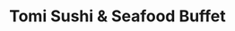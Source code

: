 ---
layout: place
title: "Tomi Sushi & Seafood Buffet"
permalink: /california/san-jose/tomi-sushi-seafood-buffet.html
stateAbbr: CA
stateName: California
cityName: San Jose
seo:
  name: "Tomi Sushi & Seafood Buffet"
  type: Restaurant
  links: https://www.tomibuffet.com/
description: "Tomi Sushi & Seafood Buffet serves delicious sushi in San Jose, California. Try fresh Japanese dishes for a great dining experience. "
place_id: ChIJvyjeVaEyjoAR_jC7VpXs0Fo
photos:
  - name: >-
      places/ChIJvyjeVaEyjoAR_jC7VpXs0Fo/photos/AeeoHcLg5kzTbNkfU0yTEzO94DyxWOoZkYOdsVjkIfukkRJceypuWc856a8PCEFQ7LjOg0VM38J4ipKdJYbys9q3VgwE6gFUwQrgHEB6oeWHwG7U7HsQ0G2riFcQqzlRFkPjDxvuU7asodDNojN-0xFUPyU9Euo8NluU8yTDvGqdZaCgT98kyY6PzPbdeb4jKibsPcifQBRecxJp1VggovM04DoxmYWx3tpcpOST5aFGRDVszhCkCm1dQ8AH2rN9rNx-srDZxYa9db-nx5XkaGz49d2Z-gDj9SrKSON03oQjnCANag
    widthPx: 4032
    heightPx: 3024
    authorAttributions:
      - displayName: Tomi Sushi & Seafood Buffet
        uri: https://maps.google.com/maps/contrib/116697011596916830808
        photoUri: >-
          https://lh3.googleusercontent.com/a-/ALV-UjWcDDmv4vdIUqcd6P_ZosXcqI0muVc1AqPPoKGE19YRFyaO5mDL=s100-p-k-no-mo
    flagContentUri: >-
      https://www.google.com/local/imagery/report/?cb_client=maps_api_places.places_api&image_key=!1e10!2sAF1QipMX--Nc2dvzDrwMh7WJfWjKw8VgVL8M9cJu6PHQ&hl=en-US
    googleMapsUri: >-
      https://www.google.com/maps/place//data=!3m4!1e2!3m2!1sAF1QipMX--Nc2dvzDrwMh7WJfWjKw8VgVL8M9cJu6PHQ!2e10!4m2!3m1!1s0x808e32a155de28bf:0x5ad0ec9556bb30fe
  - name: >-
      places/ChIJvyjeVaEyjoAR_jC7VpXs0Fo/photos/AeeoHcIFFISaxazPUETy7zUxrchayRtR93201udmtyKFNtN6N_1VfauYw6uqi-ffcXMuvQiALOeclEoW2NUDUmvHplGJeY2JMIDthLQe5_P6XkMXZfyzo8syvyKBhlxTXocE9PfDNAhR550ZBFNo9tBWUrEXB8f3O19NWvJlA0rz7g85s9ncdiB6zaUN6ofAKh3heb8dN1f-YQTtEhsv2Ix9vcwvdME_YF-GKpxpLh1LHppPADH4xDpd8Lyz3QUwTEJpifR6srzLXWsPXDCaUoUhI9tkRQjVswpeWVU_jGeu2O4Uyg
    widthPx: 4240
    heightPx: 2384
    authorAttributions:
      - displayName: Tomi Sushi & Seafood Buffet
        uri: https://maps.google.com/maps/contrib/116697011596916830808
        photoUri: >-
          https://lh3.googleusercontent.com/a-/ALV-UjWcDDmv4vdIUqcd6P_ZosXcqI0muVc1AqPPoKGE19YRFyaO5mDL=s100-p-k-no-mo
    flagContentUri: >-
      https://www.google.com/local/imagery/report/?cb_client=maps_api_places.places_api&image_key=!1e10!2sAF1QipOGjLOVYZXHOPx0DLkrGdaXWiL_UT-cwVRCDUMA&hl=en-US
    googleMapsUri: >-
      https://www.google.com/maps/place//data=!3m4!1e2!3m2!1sAF1QipOGjLOVYZXHOPx0DLkrGdaXWiL_UT-cwVRCDUMA!2e10!4m2!3m1!1s0x808e32a155de28bf:0x5ad0ec9556bb30fe
  - name: >-
      places/ChIJvyjeVaEyjoAR_jC7VpXs0Fo/photos/AeeoHcKpZCglxJHinj68j9a_Umeh5ZdWugixEGfd9I8Q_kSICEcyR_-nsv31PipOzTGmVt_a18FOcUJsdQIYKiqKcAMxGArmvh5eq3_gCzYBVvc4G2QWzWPUDM-Rl7PspH1In50nh9SBRBQQlPfKoeLt7Lx6m3d_uBxnoBm8XCN30TDOQKpwA4f6viIkFef0F33W69ftPDcZHTzvb4UeQuBnfnsAVF5T7GWQzCiBvl-89gXj6SO9_H4zVcDkAjXvqlLcTDIMbXhEqnBGmHiYHqzAWpHP_blJ2cl43Brd9l2pem6OhRWQsYgvJ62x_zFvH2fjiePxjsWQ7SArMqUCXnYIK8iHQLVVktn57jvShwfcoFboQjBVncLwBQdJnGaauJ0q3hAbsURKxxJzobHqZSQb7UCQuR5DwsjF3iaBRWh4UEU
    widthPx: 4000
    heightPx: 3008
    authorAttributions:
      - displayName: Richard Lee
        uri: https://maps.google.com/maps/contrib/118390006006878950254
        photoUri: >-
          https://lh3.googleusercontent.com/a-/ALV-UjVkgsVZsCH3ZrGkYj6YGpbx_92n64vM20REED2juggBrhgz8eLBuA=s100-p-k-no-mo
    flagContentUri: >-
      https://www.google.com/local/imagery/report/?cb_client=maps_api_places.places_api&image_key=!1e10!2sCIHM0ogKEICAgICdo4jOUg&hl=en-US
    googleMapsUri: >-
      https://www.google.com/maps/place//data=!3m4!1e2!3m2!1sCIHM0ogKEICAgICdo4jOUg!2e10!4m2!3m1!1s0x808e32a155de28bf:0x5ad0ec9556bb30fe
  - name: >-
      places/ChIJvyjeVaEyjoAR_jC7VpXs0Fo/photos/AeeoHcIsdGFizaniwtoVZLECY0THtX4VPSbCds_kMCxPqeS6yY0SN8FDat5LiBfb-udhi7W-PIDroK8PIFG1jf0iMurXvtd2xe5yqGuzKb_HVa1BCT2DuLMq-kNObiAQx1R9JZRI6TLU-vqGCtiwa_2681-SmHvuPhbOwVe5ZgnxV3F8zz1Xy9zBNUa4FXxf6FtJGUSWugiTotnYTstQQ_CfVwjTJc95NEeuP3x7h4PmrvFtlL3JZF-EbSm3DpDvjqCTIU8jVZ6NtnWazwucytndGiUGQrRvNRaaQnelk_NajlbNAy2yuvUPVaiw3_Eew18vxug3iJlEOZMor41b3eRVi_1kzt4-MRmW-nAyawM1QrJCxuvgXsIk-VUt503p9rhtc2bp88JHIQxI2sQxDFw3K2TxPbIqzYzPqvHaHhFLyvtddjXHP9TGxAALNh-VlSXQ
    widthPx: 4032
    heightPx: 3024
    authorAttributions:
      - displayName: Allen Yu
        uri: https://maps.google.com/maps/contrib/100665853465759880921
        photoUri: >-
          https://lh3.googleusercontent.com/a/ACg8ocL7C_tmlzgxEkok8ZGNQ1WNbLNKV2TwWFLAQ5L2ruA8oWS5yQ=s100-p-k-no-mo
    flagContentUri: >-
      https://www.google.com/local/imagery/report/?cb_client=maps_api_places.places_api&image_key=!1e10!2sCIABIhAGbzaqWS8rpWf-At0ABBg8&hl=en-US
    googleMapsUri: >-
      https://www.google.com/maps/place//data=!3m4!1e2!3m2!1sCIABIhAGbzaqWS8rpWf-At0ABBg8!2e10!4m2!3m1!1s0x808e32a155de28bf:0x5ad0ec9556bb30fe
  - name: >-
      places/ChIJvyjeVaEyjoAR_jC7VpXs0Fo/photos/AeeoHcItvbq3VMRlOOB85vzeMtZFRreO9dRdPwtMqhLiLYVPfRvEg6XR9dzCX9A0JvD7rbj2FUNXFol_ACg4PisUNnB97X-bo2-UW7J2jo-KRciKvbc7Ft_IbeiZ5ELYw5KLm-aq4r1Y_DyBQ8bdSMep7UOugVTbleUNXdnNYCl101KYkgMDjgibWaa4rQsWHife65TOxSH2XwAKtp4oZbPDvdZc8JwkShwbZu1XUNle2NhxVh3UaluVCwnvb9QWj4etrKqni7fr-d8Rptse7NHZOboRTjYpmWXZ7Ev1gWLjYLASBtCZAhoBFknhuWItNhqXuuNCRDre5lrgHgkqJ2wPUXkTChGkLqSHvbuLCRuvqqJbfuxknN9uxREu6yzqNyin6lyPHGSAIz8TMJBU5Qbj8L4_Xhju6v-sgE4yOWM7K7mV6g
    widthPx: 4000
    heightPx: 3000
    authorAttributions:
      - displayName: Alexander Gracia
        uri: https://maps.google.com/maps/contrib/108892216368545732156
        photoUri: >-
          https://lh3.googleusercontent.com/a-/ALV-UjVptZlD0yAsMnLpOCPaBlRIIKLbrmQ1XIO0MphRvAZGCrWsULA=s100-p-k-no-mo
    flagContentUri: >-
      https://www.google.com/local/imagery/report/?cb_client=maps_api_places.places_api&image_key=!1e10!2sCIHM0ogKEICAgMCox53PXA&hl=en-US
    googleMapsUri: >-
      https://www.google.com/maps/place//data=!3m4!1e2!3m2!1sCIHM0ogKEICAgMCox53PXA!2e10!4m2!3m1!1s0x808e32a155de28bf:0x5ad0ec9556bb30fe
  - name: >-
      places/ChIJvyjeVaEyjoAR_jC7VpXs0Fo/photos/AeeoHcIzkKIITljL4sxZMmpGbE4R865Ncmla9K5FR-DCuruZ43I1sanD7E-oWU4Z7TcxJmw5iDfuDiRsay6lN3VYz8__KZaXy0Abja1FqNH4Pj430hME8Et6m_QxVvs89iB_YYu9zd7jqt7EemcIoJGE45RON7uUfAgvTFKLG1aiMzRqGkmU9sV09ijRGH1Jqu6tPlPROXVBpR5HWZQicXDscKEYqyqzkG1_YaiJUdIMocuQoH2N1S9WLxbc9C1h9HwseZMh6x6NPN6pPF1ipuyPVgPTL12_r8HIMpDFguhx4_X_IUXEJpeUhaX6fc4E2kPywjkpccDiZ33chszqLcTXda_XhU-NR5-A26vvfMmM9ExVjKd-lPqK6Yl9S7zaKD_vrMHJ4FIXaeCorZY_FJVShSJc_klGHFgbQa7Ev7ErzReDJvWS
    widthPx: 4032
    heightPx: 3024
    authorAttributions:
      - displayName: Wendy Z
        uri: https://maps.google.com/maps/contrib/104297751396383926361
        photoUri: >-
          https://lh3.googleusercontent.com/a-/ALV-UjXi82C6Cy8xvEzOOuli6lZbTPUbSIv7L6EKR4EiV1s7wV1LeOld=s100-p-k-no-mo
    flagContentUri: >-
      https://www.google.com/local/imagery/report/?cb_client=maps_api_places.places_api&image_key=!1e10!2sCIHM0ogKEICAgICTx4eO8QE&hl=en-US
    googleMapsUri: >-
      https://www.google.com/maps/place//data=!3m4!1e2!3m2!1sCIHM0ogKEICAgICTx4eO8QE!2e10!4m2!3m1!1s0x808e32a155de28bf:0x5ad0ec9556bb30fe
  - name: >-
      places/ChIJvyjeVaEyjoAR_jC7VpXs0Fo/photos/AeeoHcLjYzoj9xSu67iuES3nX2QeW9e-pkpNhapfE_LhEW8lb_I8eXfNdROqBegKG1KfZE8JeudRRY4RbrpLw9GaigMDai7P91WovsBNWHM0B4WlBY0lgDSp7Mj_rJFzhg42iMwtSWiSp8eOB6RoP4A6qImDq23fBunW51H57JAZGj1Tklhc11CPKJmET-edGmeO84sXZbZr6n90y--zWHHucTUQEofzlXWt1LBR7rAYUBODG5nQqJf2lkro9-jsV1an6E2y-8MaRd37EjZcmo9B9iMvPfTOT5PBV2nWV_cwDHnmxBSKcaezMD4LeZrbU-GA2cHXMacK-RojAVrdIJaRQThZvzt8ueHYhMdEN9V5uqF7HAjnEbQEZOjDfp8K1CqYRzbArsVi8FoLXODBu55gZVyAl31302vIKgizzixgyBc4gQ
    widthPx: 4800
    heightPx: 3204
    authorAttributions:
      - displayName: soboms
        uri: https://maps.google.com/maps/contrib/117091833861118615169
        photoUri: >-
          https://lh3.googleusercontent.com/a-/ALV-UjVNhpdfHx82-aA4MdE2XEymCFP_rjeC_EL2DoBPeGDovPXTOA0=s100-p-k-no-mo
    flagContentUri: >-
      https://www.google.com/local/imagery/report/?cb_client=maps_api_places.places_api&image_key=!1e10!2sCIHM0ogKEICAgID7vczobA&hl=en-US
    googleMapsUri: >-
      https://www.google.com/maps/place//data=!3m4!1e2!3m2!1sCIHM0ogKEICAgID7vczobA!2e10!4m2!3m1!1s0x808e32a155de28bf:0x5ad0ec9556bb30fe
  - name: >-
      places/ChIJvyjeVaEyjoAR_jC7VpXs0Fo/photos/AeeoHcLHBTcF-V6A6OPCzZJjo3xbvmC_tZuEdq9wY_wegp18eZhu3F2LIt5JVrOJdOD-X7DYcMRWz1xfTjBYB4_5ee7lD1vCCSnveIfiLsiIdi_qC28CUJZT9sHvtSYKQ8_ka8kJNr-n5XRJu9APLEQ33jGrw6CP2SVYSRW6jzBL8JNCBZJq7PP1JvtmuYyyaX-HuTSi5grnWqLYAYQSuUBsRrl_SO7V8VMcfA8JiH_DxnZEy_WK54McPZI33QufrMWDO1_gi7rMnNo4cawUwdp3LA3-DEq5IWQHAs5Dbe7A6yOYkqNIu04AjLjbj1xeKjBjSjIfSDcn03Y-NhwSDrSrlDYcLi_SCTV4zTOt5SW-2qerCONzVPXGgo2diP8sO1JD7VeoNRFiGkZ7YLclea2j9HEIEMkC7KLwBL5MuM18r8waeA
    widthPx: 3264
    heightPx: 1836
    authorAttributions:
      - displayName: Val Sedillo77
        uri: https://maps.google.com/maps/contrib/108126598260955585776
        photoUri: >-
          https://lh3.googleusercontent.com/a-/ALV-UjWjn7MIBRYQ2soLrNBZ8uwCcUoDuQepr64XK_mj4lZTHQAeOuW4=s100-p-k-no-mo
    flagContentUri: >-
      https://www.google.com/local/imagery/report/?cb_client=maps_api_places.places_api&image_key=!1e10!2sCIHM0ogKEICAgICEleryAQ&hl=en-US
    googleMapsUri: >-
      https://www.google.com/maps/place//data=!3m4!1e2!3m2!1sCIHM0ogKEICAgICEleryAQ!2e10!4m2!3m1!1s0x808e32a155de28bf:0x5ad0ec9556bb30fe
  - name: >-
      places/ChIJvyjeVaEyjoAR_jC7VpXs0Fo/photos/AeeoHcJKdjDTPUeYFqVqdZAZtnM3Hl5vwiqDTueAPw_wy7l7tGRFw0gnAVbqLvJRqNV6SSl_kkVS398gqk5GPOoTfGQyRw6ht-s8T2pt1xoaf3Ay9HZOXIkBT_HGn3T8LZRdzNC8hfmYyKeZV46gO9zaMZWkdjD-e8ku8x7JOLTtR8bTxml4BbQptocg7oSHfIsUQRjWgh2VK7uuE54GmAZNA7MqfwcVvrNKC29VL7AaT9-EmBgb-cDMdVG4zoiqZKMQO3XYeQ5ZH-9FIdMSzqtxY6xBT7UfNrgKKJ30o3j7js4tVIyHWOuQlsCZZOI68FRofZbVXicbLbTz5k8rOyTPXQ4e6vW1L-TObtriad-zdUkArCdlMD3QkNBV8DjINSW7nq7LAKV84G3R6LnVww9rsGhmEHGNiu6CH_qOS5xO_kbIow
    widthPx: 4032
    heightPx: 3024
    authorAttributions:
      - displayName: Isaac Tan
        uri: https://maps.google.com/maps/contrib/113866114858180786761
        photoUri: >-
          https://lh3.googleusercontent.com/a/ACg8ocJRNY57Cfa44qZ3970Qi4vrP5X_VJ2KthogqyWIFr8xFICk=s100-p-k-no-mo
    flagContentUri: >-
      https://www.google.com/local/imagery/report/?cb_client=maps_api_places.places_api&image_key=!1e10!2sCIHM0ogKEICAgIDf4sSdDw&hl=en-US
    googleMapsUri: >-
      https://www.google.com/maps/place//data=!3m4!1e2!3m2!1sCIHM0ogKEICAgIDf4sSdDw!2e10!4m2!3m1!1s0x808e32a155de28bf:0x5ad0ec9556bb30fe
  - name: >-
      places/ChIJvyjeVaEyjoAR_jC7VpXs0Fo/photos/AeeoHcIvX7zEWteruWpmiFUpfVeh-HVtb4_Bm1vWRyjGrnyHeYTxIUp8cStVvy0DGfcfsX2QIORgkE1KCVAHBhuzZYZfcZU5Zq5JsPzorroYuA2B74WU7U-90RPxySWu4U_YkB5UgaPqxvg0q0VpQVF4wBQtH5Hbgu6zWxfqNxOMj1FN2dwOHfSfje7G7rUkfKtXyhBgJYniNB9tGjyvCh6ea69dQNQKFFInqATlKN7ZMrpO9gLwlxXAgo0RXBB5QcdJYcBnRZUg_lHDFYS93Va5BSUcbCZHBd6uswf-WxIetiMIthvVO9vNteM3q6jz62WYp192gh8bcPFUHRs0H849nCQLixyYXCwdTIZWoFf7EtgUcMavBIpJI6FoSP7_x2gsEK_SddidHVsxKHYw0Q1AAvIWjaxEPdcfpNuVxla3RI48qPvR2q_vdX1D_on54DrH
    widthPx: 3456
    heightPx: 3456
    authorAttributions:
      - displayName: L Chew
        uri: https://maps.google.com/maps/contrib/103124451066780100345
        photoUri: >-
          https://lh3.googleusercontent.com/a-/ALV-UjWt8cdF15Xl3quKt5Q3zxu34HUny5122kTrutPIMtVGeqPnMxyO=s100-p-k-no-mo
    flagContentUri: >-
      https://www.google.com/local/imagery/report/?cb_client=maps_api_places.places_api&image_key=!1e10!2sCIABIhAA3jqzQDPwL2e8ynAACM-x&hl=en-US
    googleMapsUri: >-
      https://www.google.com/maps/place//data=!3m4!1e2!3m2!1sCIABIhAA3jqzQDPwL2e8ynAACM-x!2e10!4m2!3m1!1s0x808e32a155de28bf:0x5ad0ec9556bb30fe
address: '2200 Eastridge Loop #2074, San Jose, CA 95122, USA'
street: '2200 Eastridge Loop #2074'
city: San Jose
state: CA
zip: '95122'
country: USA
neighborhood: Evergreen
latitude: '37.325567'
longitude: '-121.812643'
accessibility_options:
  wheelchairAccessibleParking: true
  wheelchairAccessibleEntrance: true
  wheelchairAccessibleRestroom: true
  wheelchairAccessibleSeating: true
business_status: OPERATIONAL
name: Tomi Sushi & Seafood Buffet
google_maps_links:
  directionsUri: >-
    https://www.google.com/maps/dir//''/data=!4m7!4m6!1m1!4e2!1m2!1m1!1s0x808e32a155de28bf:0x5ad0ec9556bb30fe!3e0
  placeUri: https://maps.google.com/?cid=6543990384718721278
  writeAReviewUri: >-
    https://www.google.com/maps/place//data=!4m3!3m2!1s0x808e32a155de28bf:0x5ad0ec9556bb30fe!12e1
  reviewsUri: >-
    https://www.google.com/maps/place//data=!4m4!3m3!1s0x808e32a155de28bf:0x5ad0ec9556bb30fe!9m1!1b1
  photosUri: >-
    https://www.google.com/maps/place//data=!4m3!3m2!1s0x808e32a155de28bf:0x5ad0ec9556bb30fe!10e5
primary_type: Sushi Restaurant
opening_hours:
  regular:
    - 'Monday: 11:00 AM – 2:30 PM, 5:30 – 9:00 PM'
    - 'Tuesday: 11:00 AM – 2:30 PM, 5:30 – 9:00 PM'
    - 'Wednesday: 11:00 AM – 2:30 PM, 5:30 – 9:00 PM'
    - 'Thursday: 11:00 AM – 2:30 PM, 5:30 – 9:00 PM'
    - 'Friday: 11:00 AM – 2:30 PM, 5:30 – 9:00 PM'
    - 'Saturday: 11:00 AM – 3:00 PM, 5:00 – 9:00 PM'
    - 'Sunday: 11:00 AM – 3:00 PM, 5:00 – 9:00 PM'
  current:
    - 'Monday: 11:00 AM – 2:30 PM, 5:30 – 9:00 PM'
    - 'Tuesday: 11:00 AM – 2:30 PM, 5:30 – 9:00 PM'
    - 'Wednesday: 11:00 AM – 2:30 PM, 5:30 – 9:00 PM'
    - 'Thursday: 11:00 AM – 2:30 PM, 5:30 – 9:00 PM'
    - 'Friday: 11:00 AM – 2:30 PM, 5:30 – 9:00 PM'
    - 'Saturday: 11:00 AM – 3:00 PM, 5:00 – 9:00 PM'
    - 'Sunday: 11:00 AM – 3:00 PM, 5:00 – 9:00 PM'
secondary_opening_hours:
  regular:
    weekdayDescriptions: null
    type: null
  current:
    weekdayDescriptions: null
    type: null
phone: (408) 239-1000
price_level: PRICE_LEVEL_MODERATE
price_range: $30 &ndash; $50
rating: '3.9'
rating_count: 0
website: https://www.tomibuffet.com/
reviews: null
parking_options: null
payment_options: null
allow_dogs: null
curbside_pickup: null
delivery: null
dine_in: null
good_for_children: null
good_for_groups: null
good_for_sports: null
live_music: null
menu_for_children: null
outdoor_seating: null
reservable: null
restroom: null
serves_beer: null
serves_breakfast: null
serves_brunch: null
serves_cocktails: null
serves_coffee: null
serves_dinner: null
serves_dessert: null
serves_lunch: null
serves_vegetarian_food: null
serves_wine: null
takeout: null
update_category: essentials
summary: null

---
